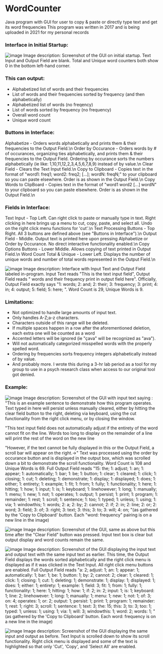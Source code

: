 # WordCounter
Java program with GUI for user to copy & paste or directly type text and get its word frequencies
This program was written in 2017 and is being uploaded in 2021 for my personal records

### Interface in Initial Startup:
![image](https://user-images.githubusercontent.com/15698935/133910928-e34fe099-2530-4b09-a799-d0137d33875c.png)
Image description: Screenshot of the GUI on initial startup. Text Input and Output Field are blank. Total and Unique word counters both show 0 in the bottom left-hand corner.

### This can output:
  - Alphabetized list of words and their frequencies
  - List of words and their frequencies sorted by frequency (and then alphabetically)
  - Alphabetized list of words (no freqency)
  - List of words sorted by frequency (no frequency)
  - Overall word count
  - Unique word count

### Buttons in Interface:
Alphabetize             - Orders words alphabetically and prints them & their frequencies to the Output Field.\n
Order by Occurance      - Orders words by # of occurances, organizing ties alphabetically, and prints them & their frequencies to the Output Field. Ordering by occurance sorts the numbers alphabetically (ie like: 1,10,11,12,2,3,4,5,6,7,8,9) instead of by value.\n
Clear Field             - Clears the Text Input field.\n
Copy to Clipboard       - Copies text in the format of "word1: freq1; word2: freq2; \[...\]; wordN: freqN;" to your clipboard so you can paste elsewhere. Order is as shown in the Output Field.\n
Copy Words to ClipBoard - Copies text in the format of "word1 word2 \[...\] wordN" to your clipboard so you can paste elsewhere. Order is as shown in the Output Field.\n

### Fields in Interface:
Text Input                - Top Left. Can right click to paste or manually type in text. Right clicking in here brings up a menu to cut, copy, paste, and select all. Undo on the right click menu functions for 'cut'.\n
Text Processing Buttons   - Top Right. All 3 buttons are defined above (see "Buttons in Interface").\n
Output Field              - Middle. Output text is printed here upon pressing Alphabetize or Order by Occurance. No direct interactive functionality enabled.\n
Copy Options Buttons      - Lower Middle. Allows copying of text printed in Output Field.\n
Word Count Total & Unique - Lower Left. Displays the number of unique words and number of total words represented in the Output Field.\n

![image](https://user-images.githubusercontent.com/15698935/133911859-ccdc72af-28f1-4bdc-b260-4caa356378fa.png)
Image description: Interface with Input Text and Output Field labeled in-program. Input Text reads "This is the text input field", Output Field reads " words and their frequency print in output field here". Officially, Output Field exactly says "1: words; 2: and; 2: their; 3: frequency; 3: print; 4: in; 4: output; 5: field; 5: here; ". Word Count is 29, Unique Words is 9.

### Limitations:
  - Not optimized to handle large amounts of input text.
  - Only handles A-Z;a-z characters.
  - Characters outside of this range will be deleted.
  - If multiple spaces happen in a row after the aforementioned deletion, each extra one will be counted as a word
  - Accented letters will be ignored (ie "çava" will be recognized as "ava").
  - Will not automatically categorized misspelled words with the properly spelled word.
  - Ordering by frequencies sorts frequency integers alphabetically instead of by value.
  - And probably more. I wrote this during a 3-hr lab period as a tool for my group to use in a psych research class when access to our original tool got denied.

### Example:

![image](https://user-images.githubusercontent.com/15698935/133912180-6e22c792-9b55-49ab-bd55-b76c00843207.png)
Image description: Screenshot of the GUI with input text saying :
"This is an example sentence to demonstrate how this program operates. Text typed in here will persist unless manually cleared, either by hitting the clear field button to the right, deleting via keyboard, using the cut functionality from the right click menu, or by closing the window.

"This text input field does not automatically adjust if the entirety of the word cannot fit on the line. Words too long to display on the remainder of a line will print the rest of the word on the new line

"However, if the text cannot be fully displayed in this or the Output Field, a scroll bar will appear on the right.->" Text was processed using the order by occurance button and is displayed in the output box, which was scrolled down a bit to demonstrate the scroll functionality. Word Count is 108 and Unique Words is 69. Full Output Field reads "15: the; 1: adjust; 1: an; 1: appear; 1: automatically; 1: bar; 1: be; 1: button; 1: clear; 1: cleared; 1: click; 1: closing; 1: cut; 1: deleting; 1: demonstrate; 1: display; 1: displayed; 1: does; 1: either; 1: entirety; 1: example; 1: fit; 1: from; 1: fully; 1: functionality; 1: here; 1: hitting; 1: how; 1: input; 1: is; 1: keyboard; 1: linehowever; 1: long; 1: manually; 1: menu; 1: new; 1: not; 1: operates; 1: output; 1: persist; 1: print; 1: program; 1: remainder; 1: rest; 1: scroll; 1: sentence; 1: too; 1: typed; 1: unless; 1: using; 1: via; 1: windowthis; 1: words; 2: a; 2: by; 2: cannot; 2: if; 2: in; 2: line; 2: or; 2: word; 3: field; 3: of; 3: right; 3: text; 3: this; 3: to; 3: will; 4: on; "(as gathered by the 'Copy to Clipboard' button. Each "word: frequency" pairing is on a new line in the image)

![image](https://user-images.githubusercontent.com/15698935/133912191-a5e96bd3-399c-40ee-8a35-cf3fa5d5e704.png)
Image description: Screenshot of the GUI, same as above but this time after the "Clear Field" button was pressed. Input text box is clear but output display and word counts remain the same. 

![image](https://user-images.githubusercontent.com/15698935/133912201-d0be78ae-2544-4e24-8878-417c4749ca0c.png)
Image description: Screenshot of the GUI displaying the input text and output text with the same input text as earlier. This time, the Output Field displays the words sorted alphabetically and the right click menu is displayed as if it was clicked in the Text Input. All right click menu buttons are enabled. Full Output Field reads "a: 2; adjust: 1; an: 1; appear: 1; automatically: 1; bar: 1; be: 1; button: 1; by: 2; cannot: 2; clear: 1; cleared: 1; click: 1; closing: 1; cut: 1; deleting: 1; demonstrate: 1; display: 1; displayed: 1; does: 1; either: 1; entirety: 1; example: 1; field: 3; fit: 1; from: 1; fully: 1; functionality: 1; here: 1; hitting: 1; how: 1; if: 2; in: 2; input: 1; is: 1; keyboard: 1; line: 2; linehowever: 1; long: 1; manually: 1; menu: 1; new: 1; not: 1; of: 3; on: 4; operates: 1; or: 2; output: 1; persist: 1; print: 1; program: 1; remainder: 1; rest: 1; right: 3; scroll: 1; sentence: 1; text: 3; the: 15; this: 3; to: 3; too: 1; typed: 1; unless: 1; using: 1; via: 1; will: 3; windowthis: 1; word: 2; words: 1; " (as gathered by the 'Copy to Clipboard' button. Each word: frequency is on a new line in the image)

![image](https://user-images.githubusercontent.com/15698935/133912215-800441a4-7487-45f7-8503-8384367a4c5a.png)
Image description: Screenshot of the GUI displaying the same input and output as before. Text Input is scrolled down to show its scroll functionality. Right click menu is displayed and some of the text is highlighted so that only 'Cut', 'Copy', and 'Select All' are enabled.


